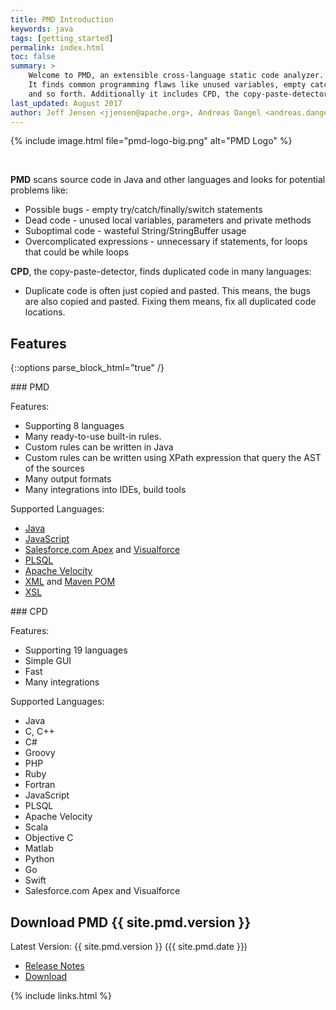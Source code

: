 ```yaml
---
title: PMD Introduction
keywords: java
tags: [getting_started]
permalink: index.html
toc: false
summary: >
    Welcome to PMD, an extensible cross-language static code analyzer.
    It finds common programming flaws like unused variables, empty catch blocks, unnecessary object creation,
    and so forth. Additionally it includes CPD, the copy-paste-detector. CPD finds duplicated code.
last_updated: August 2017
author: Jeff Jensen <jjensen@apache.org>, Andreas Dangel <andreas.dangel@adangel.org>
---
```


{% include image.html file="pmd-logo-big.png" alt="PMD Logo" %}

<br>

**PMD** scans source code in Java and other languages and looks for potential problems like:

*   Possible bugs - empty try/catch/finally/switch statements
*   Dead code - unused local variables, parameters and private methods
*   Suboptimal code - wasteful String/StringBuffer usage
*   Overcomplicated expressions - unnecessary if statements, for loops that could be while loops

**CPD**, the copy-paste-detector, finds duplicated code in many languages:

*   Duplicate code is often just copied and pasted. This means, the bugs are also copied and pasted. Fixing
    them means, fix all duplicated code locations.

## Features

{::options parse_block_html="true" /}

<div class="row"><div class="col-lg-6">
### PMD

Features:

*   Supporting 8 languages
*   Many ready-to-use built-in rules.
*   Custom rules can be written in Java
*   Custom rules can be written using XPath expression that query the AST of the sources
*   Many output formats
*   Many integrations into IDEs, build tools

Supported Languages:

*   [Java](pmd_rules_java.html)
*   [JavaScript](pmd_rules_ecmascript.html)
*   [Salesforce.com Apex](pmd_rules_apex.html) and [Visualforce](pmd_rules_vf.html)
*   [PLSQL](pmd_rules_plsql.html)
*   [Apache Velocity](pmd_rules_vm.html)
*   [XML](pmd_rules_xml.html) and [Maven POM](pmd_rules_pom.html)
*   [XSL](pmd_rules_xsl.html)

</div><div class="col-lg-6">
### CPD

Features:

*   Supporting 19 languages
*   Simple GUI
*   Fast
*   Many integrations

Supported Languages:

*   Java
*   C, C++
*   C#
*   Groovy
*   PHP
*   Ruby
*   Fortran
*   JavaScript
*   PLSQL
*   Apache Velocity
*   Scala
*   Objective C
*   Matlab
*   Python
*   Go
*   Swift
*   Salesforce.com Apex and Visualforce

</div></div>

## Download PMD {{ site.pmd.version }}

Latest Version: {{ site.pmd.version }} ({{ site.pmd.date }})

*   [Release Notes](pmd_release_notes.html)
*   [Download](https://github.com/pmd/pmd/releases)



{% include links.html %}

